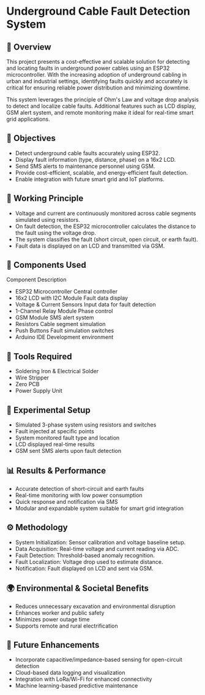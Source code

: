 # Underground Cable Fault Detection System

## 📑 Overview
This project presents a cost-effective and scalable solution for detecting and locating faults in underground power cables using an ESP32 microcontroller. With the increasing adoption of underground cabling in urban and industrial settings, identifying faults quickly and accurately is critical for ensuring reliable power distribution and minimizing downtime.

This system leverages the principle of Ohm's Law and voltage drop analysis to detect and localize cable faults. Additional features such as LCD display, GSM alert system, and remote monitoring make it ideal for real-time smart grid applications.

## 🎯 Objectives
- Detect underground cable faults accurately using ESP32.
- Display fault information (type, distance, phase) on a 16x2 LCD.
- Send SMS alerts to maintenance personnel using GSM.
- Provide cost-efficient, scalable, and energy-efficient fault detection.
- Enable integration with future smart grid and IoT platforms.

## 🧠 Working Principle
- Voltage and current are continuously monitored across cable segments simulated using resistors.
- On fault detection, the ESP32 microcontroller calculates the distance to the fault using the voltage drop.
- The system classifies the fault (short circuit, open circuit, or earth fault).
- Fault data is displayed on an LCD and transmitted via GSM.

## 🔧 Components Used
Component	Description
- ESP32 Microcontroller	Central controller
- 16x2 LCD with I2C Module	Fault data display
- Voltage & Current Sensors	Input data for fault detection
- 1-Channel Relay Module	Phase control
- GSM Module	SMS alert system
- Resistors	Cable segment simulation
- Push Buttons	Fault simulation switches
- Arduino IDE	Development environment

## 🔩 Tools Required
- Soldering Iron & Electrical Solder
- Wire Stripper
- Zero PCB
- Power Supply Unit

## 🧪 Experimental Setup
- Simulated 3-phase system using resistors and switches
- Fault injected at specific points
- System monitored fault type and location
- LCD displayed real-time results
- GSM sent SMS alerts upon fault detection

## 📊 Results & Performance
- Accurate detection of short-circuit and earth faults
- Real-time monitoring with low power consumption
- Quick response and notification via SMS
- Modular and expandable system suitable for smart grid integration

## ⚙️ Methodology
- System Initialization: Sensor calibration and voltage baseline setup.
- Data Acquisition: Real-time voltage and current reading via ADC.
- Fault Detection: Threshold-based anomaly recognition.
- Fault Localization: Voltage drop used to estimate distance.
- Notification: Fault displayed on LCD and sent via GSM.

## 🌍 Environmental & Societal Benefits
- Reduces unnecessary excavation and environmental disruption
- Enhances worker and public safety
- Minimizes power outage time
- Supports remote and rural electrification

## 🔮 Future Enhancements
- Incorporate capacitive/impedance-based sensing for open-circuit detection
- Cloud-based data logging and visualization
- Integration with LoRa/Wi-Fi for enhanced connectivity
- Machine learning-based predictive maintenance
